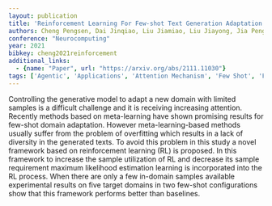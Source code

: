 ```yaml
---
layout: publication
title: 'Reinforcement Learning For Few-shot Text Generation Adaptation'
authors: Cheng Pengsen, Dai Jinqiao, Liu Jiamiao, Liu Jiayong, Jia Peng
conference: "Neurocomputing"
year: 2021
bibkey: cheng2021reinforcement
additional_links:
  - {name: "Paper", url: "https://arxiv.org/abs/2111.11030"}
tags: ['Agentic', 'Applications', 'Attention Mechanism', 'Few Shot', 'Fine Tuning', 'Language Modeling', 'Model Architecture', 'Reinforcement Learning', 'Tools']
---
```

Controlling the generative model to adapt a new domain with limited samples is a difficult challenge and it is receiving increasing attention. Recently methods based on meta-learning have shown promising results for few-shot domain adaptation. However meta-learning-based methods usually suffer from the problem of overfitting which results in a lack of diversity in the generated texts. To avoid this problem in this study a novel framework based on reinforcement learning (RL) is proposed. In this framework to increase the sample utilization of RL and decrease its sample requirement maximum likelihood estimation learning is incorporated into the RL process. When there are only a few in-domain samples available experimental results on five target domains in two few-shot configurations show that this framework performs better than baselines.
